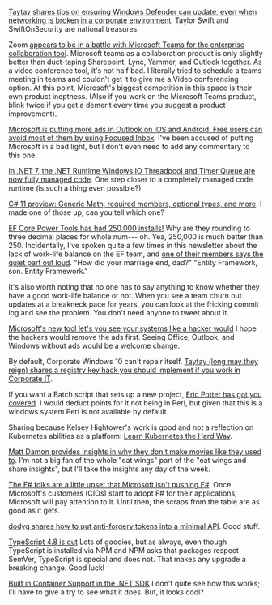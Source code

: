 [Taytay shares tips on ensuring Windows Defender can update, even when networking is broken in a corporate environment](https://twitter.com/SwiftOnSecurity/status/1562190352278487041).  Taylor Swift and SwiftOnSecurity are national treasures.

Zoom [appears to be in a battle with Microsoft Teams for the enterprise collaboration tool](https://twitter.com/ETribuneTech/status/1562055381777584132).  Microsoft teams as a collaboration product is only slightly better than duct-taping Sharepoint, Lync, Yammer, and Outlook together. As a video conference tool, it's not half bad. I literally tried to schedule a teams meeting in teams and couldn't get it to give me a Video conferencing option.  At this point, Microsoft's biggest competition in this space is their own product ineptness.  (Also if you work on the Microsoft Teams product, blink twice if you get a demerit every time you suggest a product improvement).

[Microsoft is putting more ads in Outlook on iOS and Android: Free users can avoid most of them by using Focused Inbox](https://twitter.com/QuinnyPig/status/1561891559963910144). I've been accused of putting Microsoft in a bad light, but I don't even need to add any commentary to this one. 

[In .NET 7, the .NET Runtime Windows IO Threadpool and Timer Queue are now fully managed code](https://twitter.com/davidfowl/status/1561442085349126144). One step closer to a completely managed code runtime (is such a thing even possible?)

[C# 11 preview: Generic Math, required members, optional types, and more](https://devblogs.microsoft.com/dotnet/csharp-11-preview-august-update/). I made one of those up, can you tell which one?

[EF Core Power Tools has had 250.000 installs!](https://twitter.com/ErikEJ/status/1561765695146397696) Why are they rounding to three decimal places for whole num--- oh.  Yea, 250,000 is much better than 250. Incidentally, I've spoken quite a few times in this newsletter about the lack of work-life balance on the EF team, and [one of their members says the quiet part out loud](https://twitter.com/bricelambs/status/1561804274757013505).  "How did your marriage end, dad?" "Entity Framework, son. Entity Framework." 

It's also worth noting that no one has to say anything to know whether they have a good work-life balance or not.  When you see a team churn out updates at a breakneck pace for years, you can look at the fricking commit log and see the problem. You don't need anyone to tweet about it.

[Microsoft's new tool let's you see your systems like a hacker would](https://twitter.com/ddskier/status/1561821512017100800) I hope the hackers would remove the ads first.  Seeing Office, Outlook, and Windows without ads would be a welcome change.

By default, Corporate Windows 10 can't repair itself. [Taytay (long may they reign) shares a registry key hack you should implement if you work in Corporate IT](https://twitter.com/SwiftOnSecurity/status/1561827619242475521).

If you want a Batch script that sets up a new project, [Eric Potter has got you covered](https://humbletoolsmith.com/2022/08/18/quickly-create-test-solutions-by-scripting-the-dotnet-cli/).  I would deduct points for it not being in Perl, but given that this is a windows system Perl is not available by default.

Sharing because Kelsey Hightower's work is good and not a reflection on Kubernetes abilities as a platform: [Learn Kubernetes the Hard Way](https://github.com/kelseyhightower/kubernetes-the-hard-way/blob/master/docs/01-prerequisites.md).

[Matt Damon provides insights in why they don't make movies like they used to](https://twitter.com/NickJBrumfield/status/1562034829125902337).  I'm not a big fan of the whole "eat wings" part of the "eat wings and share insights", but I'll take the insights any day of the week.

[The F# folks are a little upset that Microsoft isn't pushing F#](https://twitter.com/dustinmoris/status/1562390751220219905).  Once Microsoft's customers (CIOs) start to adopt F# for their applications, Microsoft will pay attention to it. Until then, the scraps from the table are as good as it gets.

[dodyg shares how to put anti-forgery tokens into a minimal API](https://github.com/dodyg/practical-aspnetcore/tree/net6.0/projects/minimal-api/anti-forgery-3). Good stuff.

[TypeScript 4.8 is out](https://devblogs.microsoft.com/typescript/announcing-typescript-4-8/) Lots of goodies, but as always, even though TypeScript is installed via NPM and NPM asks that packages respect SemVer, TypeScript is special and does not. That makes any upgrade a breaking change. Good luck!

[Built in Container Support in the .NET SDK](https://devblogs.microsoft.com/dotnet/announcing-builtin-container-support-for-the-dotnet-sdk/) I don't quite see how this works; I'll have to give a try to see what it does. But, it looks cool?

